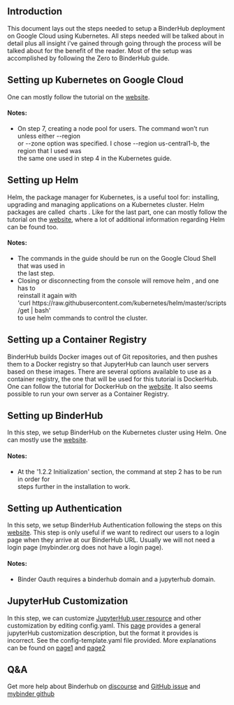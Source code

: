 ## Introduction

This document lays out the steps needed to setup a BinderHub deployment on Google Cloud
using Kubernetes. All steps needed will be talked about in detail plus all insight i’ve gained
through going through the process will be talked about for the benefit of the reader. Most of the
setup was accomplished by following the ​Zero to BinderHub guide.

## Setting up Kubernetes on Google Cloud

One can mostly follow the tutorial on the [​website​](https://zero-to-jupyterhub.readthedocs.io/en/latest/google/step-zero-gcp.html).

#### Notes:
<ul>
<li>On step 7, creating a node pool for users. The command won’t run unless either --region <br>
or --zone option was specified. I chose --region us-central1-b, the region that I used was <br>
the same one used in step 4 in the Kubernetes guide.
</ul>

## Setting up Helm

Helm​, the package manager for Kubernetes, is a useful tool for: installing, upgrading and
managing applications on a Kubernetes cluster. Helm packages are called ​ charts ​. Like for the
last part, one can mostly follow the tutorial on the ​[website](https://binderhub.readthedocs.io/en/latest/create-cloud-resources.html), where a lot of additional information
regarding Helm can be found too.

#### Notes:
<ul>
<li>The commands in the guide should be run on the Google Cloud Shell that was used in <br>
the last step.
<li>Closing or disconnecting from the console will remove helm ​, and one has to <br>
reinstall it again with <br>
'curl https:​//​raw​.​githubusercontent​.​com​/​kubernetes​/​helm​/​master​/​scripts​/​get ​|​ bash' <br>
to use helm commands to control the cluster.
</ul>

## Setting up a Container Registry

BinderHub builds Docker images out of Git repositories, and then pushes them to a Docker
registry so that JupyterHub can launch user servers based on these images. There are several
options available to use as a container registry, the one that will be used for this tutorial
is DockerHub. One can follow the tutorial for DockerHub on the [website](https://binderhub.readthedocs.io/en/latest/setup-registry.html). It also seems possible to run your own server as a Container Registry.

## Setting up BinderHub

In this step, we setup BinderHub on the Kubernetes cluster using Helm. One can mostly use
the ​[website](https://binderhub.readthedocs.io/en/latest/setup-binderhub.html)​.

#### Notes:
<ul>
<li>At the '1.2.2 Initialization' section, the command at step 2 has to be run in order for <br>
steps further in the installation to work.
</ul>

## Setting up Authentication

In this setp, we setup BinderHub Authentication following the steps on this [website](https://binderhub.readthedocs.io/en/latest/authentication.html). This step is only useful if 
we want to redirect our users to a login page when they arrive at our BinderHub URL. Usually we will
not need a login page (mybinder.org does not have a login page).

#### Notes:
- Binder Oauth requires a binderhub domain and a jupyterhub domain. 

## JupyterHub Customization

In this step, we can customize [JupyterHub user resource](https://zero-to-jupyterhub.readthedocs.io/en/latest/user-resources.html) and other customization by editing config.yaml. 
This [page](https://binderhub.readthedocs.io/en/latest/customizing.html) provides a general 
jupyterHub customization description, but the format it provides is incorrect. See the config-template.yaml
file provided. More explanations can be found on [page1](https://binderhub.readthedocs.io/en/latest/debug.html) 
and [page2](https://discourse.jupyter.org/t/nesting-levels-in-config-yml-file/1037)


## Q&A
Get more help about Binderhub on [discourse](https://discourse.jupyter.org) and [GitHub issue](https://github.com/jupyterhub/binderhub) and [mybinder github](https://github.com/jupyterhub/mybinder.org-deploy)
